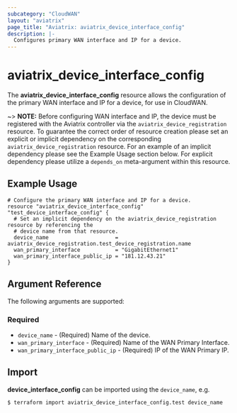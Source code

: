 ```yaml
---
subcategory: "CloudWAN"
layout: "aviatrix"
page_title: "Aviatrix: aviatrix_device_interface_config"
description: |-
  Configures primary WAN interface and IP for a device.
---
```


# aviatrix_device_interface_config

The **aviatrix_device_interface_config** resource allows the configuration of the primary WAN interface and IP for a device, for use in CloudWAN.

~> **NOTE:** Before configuring WAN interface and IP, the device must be registered with the Aviatrix controller via the `aviatrix_device_registration` resource. To guarantee the correct order of resource creation please set an explicit or implicit dependency on the corresponding `aviatrix_device_registration` resource. For an example of an implicit dependency please see the Example Usage section below. For explicit dependency please utilize a `depends_on` meta-argument within this resource.

## Example Usage

```hcl
# Configure the primary WAN interface and IP for a device.
resource "aviatrix_device_interface_config" "test_device_interface_config" {
  # Set an implicit dependency on the aviatrix_device_registration resource by referencing the
  # device name from that resource.
  device_name                     = aviatrix_device_registration.test_device_registration.name
  wan_primary_interface           = "GigabitEthernet1"
  wan_primary_interface_public_ip = "181.12.43.21"
}
```

## Argument Reference

The following arguments are supported:

### Required
* `device_name` - (Required) Name of the device.
* `wan_primary_interface` - (Required) Name of the WAN Primary Interface.
* `wan_primary_interface_public_ip` - (Required) IP of the WAN Primary IP.

## Import

**device_interface_config** can be imported using the `device_name`, e.g.

```
$ terraform import aviatrix_device_interface_config.test device_name
```
